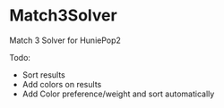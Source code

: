 # Match3Solver

Match 3 Solver for HuniePop2

Todo:
- Sort results
- Add colors on results
- Add Color preference/weight and sort automatically
